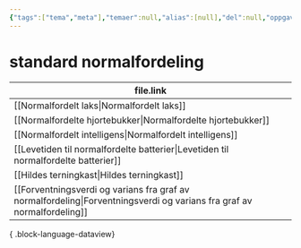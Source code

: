 ```yaml
---
{"tags":["tema","meta"],"temaer":null,"alias":[null],"del":null,"oppgave":null,"fag":null,"eksamen":null,"dg-publish":true,"title":"standard normalfordeling","date":"2023-06-01","modified":"2023-06-01","permalink":"/temaer/standard-normalfordeling/","dgPassFrontmatter":true}
---
```



# standard normalfordeling
| file.link                                                                                                                 |
| ------------------------------------------------------------------------------------------------------------------------- |
| [[Normalfordelt laks\|Normalfordelt laks]]                                                                             |
| [[Normalfordelte hjortebukker\|Normalfordelte hjortebukker]]                                                           |
| [[Normalfordelt intelligens\|Normalfordelt intelligens]]                                                               |
| [[Levetiden til normalfordelte batterier\|Levetiden til normalfordelte batterier]]                                     |
| [[Hildes terningkast\|Hildes terningkast]]                                                                             |
| [[Forventningsverdi og varians fra graf av normalfordeling\|Forventningsverdi og varians fra graf av normalfordeling]] |

{ .block-language-dataview}
